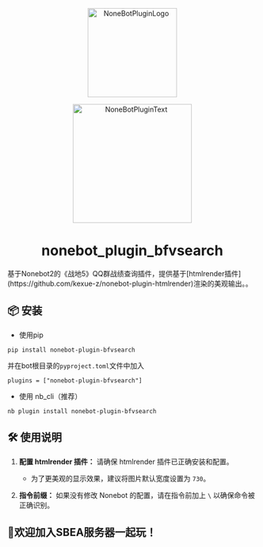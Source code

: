<div align="center">
  <a href="https://v2.nonebot.dev/store"><img src="https://github.com/A-kirami/nonebot-plugin-template/blob/resources/nbp_logo.png" width="180" height="180" alt="NoneBotPluginLogo"></a>
  <br>
  <p><img src="https://github.com/A-kirami/nonebot-plugin-template/blob/resources/NoneBotPlugin.svg" width="240" alt="NoneBotPluginText"></p>
</div>

<div align="center">

# nonebot_plugin_bfvsearch
</div>
基于Nonebot2的《战地5》QQ群战绩查询插件，提供基于[htmlrender插件](https://github.com/kexue-z/nonebot-plugin-htmlrender)渲染的美观输出。。


## 📦 安装
* 使用pip 
```
pip install nonebot-plugin-bfvsearch
```
并在bot根目录的`pyproject.toml`文件中加入  
```
plugins = ["nonebot-plugin-bfvsearch"]
```


* 使用 nb_cli（推荐）
```
nb plugin install nonebot-plugin-bfvsearch
```


## 🛠 使用说明
1. **配置 htmlrender 插件：** 请确保 htmlrender 插件已正确安装和配置。
   - 为了更美观的显示效果，建议将图片默认宽度设置为 `730`。

2. **指令前缀：** 如果没有修改 Nonebot 的配置，请在指令前加上 `\` 以确保命令被正确识别。


## 🥰欢迎加入SBEA服务器一起玩！
